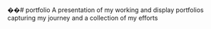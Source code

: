 ��# portfolio
A presentation of my working and display portfolios capturing my journey and a collection of my efforts 
